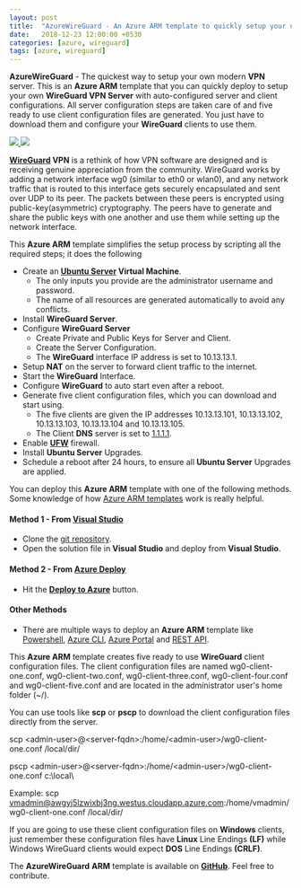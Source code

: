```yaml
---
layout: post
title:  "AzureWireGuard - An Azure ARM template to quickly setup your own WireGuard VPN Server."
date:   2018-12-23 12:00:00 +0530
categories: [azure, wireguard]
tags: [azure, wireguard]
---
```


<b>AzureWireGuard</b> - The quickest way to setup your own modern <b>VPN</b> server. This is an <b>Azure ARM</b> template that you can quickly deploy to setup your own <b>WireGuard VPN Server</b> with auto-configured server and client configurations. All server configuration steps are taken care of and five ready to use client configuration files are generated. You just have to download them and configure your <b>WireGuard</b> clients to use them.

<a href="https://portal.azure.com/#create/Microsoft.Template/uri/https%3A%2F%2Fraw.githubusercontent.com%2Fvijayshinva%2FAzureWireGuard%2Fmaster%2FAzureWireGuard%2FLinuxVirtualMachine.json" target="_blank">
    <img src="http://azuredeploy.net/deploybutton.png"/>
</a>
<a href="http://armviz.io/#/?load=https%3A%2F%2Fraw.githubusercontent.com%2Fvijayshinva%2FAzureWireGuard%2Fmaster%2FAzureWireGuard%2FLinuxVirtualMachine.json" target="_blank">
    <img src="http://armviz.io/visualizebutton.png"/>
</a>

<b>[WireGuard][wireguard] VPN</b> is a rethink of how VPN software are designed and is receiving genuine appreciation from the community. WireGuard works by adding a network interface wg0 (similar to eth0 or wlan0), and any network traffic that is routed to this interface gets securely encapsulated and sent over UDP to its peer. The packets between these peers is encrypted using public-key(asymmetric) cryptography. The peers have to generate and share the public keys with one another and use them while setting up the network interface.

This <b>Azure ARM</b> template simplifies the setup process by scripting all the required steps; it does the following 
- Create an <b>[Ubuntu Server][ubuntu] Virtual Machine</b>.
    - The only inputs you provide are the administrator username and password.
    - The name of all resources are generated automatically to avoid any conflicts.
- Install <b>WireGuard Server</b>.
- Configure <b>WireGuard Server</b>
    - Create Private and Public Keys for Server and Client.
    - Create the Server Configuration.
    - The <b>WireGuard</b> interface IP address is set to 10.13.13.1.
- Setup <b>NAT</b> on the server to forward client traffic to the internet.
- Start the <b>WireGuard</b> Interface.
- Configure <b>WireGuard</b> to auto start even after a reboot.
- Generate five client configuration files, which you can download and start using. 
    - The five clients are given the IP addresses 10.13.13.101, 10.13.13.102, 10.13.13.103, 10.13.13.104 and 10.13.13.105.
    - The Client <b>DNS</b> server is set to [1.1.1.1][dns].
- Enable <b>[UFW][ufw]</b> firewall.
- Install <b>Ubuntu Server</b> Upgrades.
- Schedule a reboot after 24 hours, to ensure all <b>Ubuntu Server</b> Upgrades are applied.

You can deploy this <b>Azure ARM</b> template with one of the following methods. Some knowledge of how [Azure ARM templates][azure-arm] work is really helpful.
#### Method 1 - From [Visual Studio][vs]
- Clone the [git repository][git-repo].
- Open the solution file in <b>Visual Studio</b> and deploy from <b>Visual Studio</b>.

#### Method 2 - From [Azure Deploy][azure-deploy]
- Hit the <b>[Deploy to Azure][azure-deploy-awg]</b> button. 

#### Other Methods
- There are multiple ways to deploy an <b>Azure ARM</b> template like  [Powershell][azure-ps], [Azure CLI][azure-cli], [Azure Portal][azure-portal] and [REST API][azure-rest].

This <b>Azure ARM</b> template creates five ready to use <b>WireGuard</b> client configuration files. The client configuration files are named wg0-client-one.conf, wg0-client-two.conf, wg0-client-three.conf, wg0-client-four.conf and wg0-client-five.conf and are located in the administrator user's home folder (~/).

You can use tools like <b>scp</b> or <b>pscp</b> to download the client configuration files directly from the server.
    
  scp &lt;admin-user&gt;@&lt;server-fqdn&gt;:/home/&lt;admin-user&gt;/wg0-client-one.conf /local/dir/
    
  pscp &lt;admin-user&gt;@&lt;server-fqdn&gt;:/home/&lt;admin-user&gt;/wg0-client-one.conf c:\local\

  Example: scp vmadmin@awgyj5lzwixbj3ng.westus.cloudapp.azure.com:/home/vmadmin/wg0-client-one.conf /local/dir/

If you are going to use these client configuration files on <b>Windows</b> clients, just remember these configuration files have <b>Linux</b> Line Endings <b>(LF)</b> while Windows WireGuard clients would expect <b>DOS</b> Line Endings <b>(CRLF)</b>.

The <b>AzureWireGuard</b> <b>ARM</b> template is available on <b>[GitHub][azurewireguard]</b>. Feel free to contribute.

[azure-arm]: https://docs.microsoft.com/en-us/azure/azure-resource-manager/
[wireguard]: https://www.wireguard.com/
[dns]: https://1.1.1.1/
[ubuntu]: https://www.ubuntu.com/server
[azure-portal]: https://portal.azure.com
[vs]: https://visualstudio.microsoft.com/vs/community/
[git-repo]: https://github.com/vijayshinva/AzureWireGuard
[azure-ps]: https://docs.microsoft.com/en-us/azure/azure-resource-manager/resource-group-template-deploy
[azure-cli]: https://docs.microsoft.com/en-us/azure/azure-resource-manager/resource-group-template-deploy-cli
[azure-rest]: https://docs.microsoft.com/en-us/azure/azure-resource-manager/resource-group-template-deploy-rest
[azure-deploy]: azuredeploy.net
[azure-portal]: https://docs.microsoft.com/en-us/azure/azure-resource-manager/resource-group-template-deploy-portal
[azure-deploy-awg]: https://portal.azure.com/#create/Microsoft.Template/uri/https%3A%2F%2Fraw.githubusercontent.com%2Fvijayshinva%2FAzureWireGuard%2Fmaster%2FAzureWireGuard%2FLinuxVirtualMachine.json
[azure-rg]: https://docs.microsoft.com/en-us/azure/azure-resource-manager/resource-group-overview#resource-groups
[ufw]: https://help.ubuntu.com/community/UFW
[azurewireguard]: https://github.com/vijayshinva/AzureWireGuard